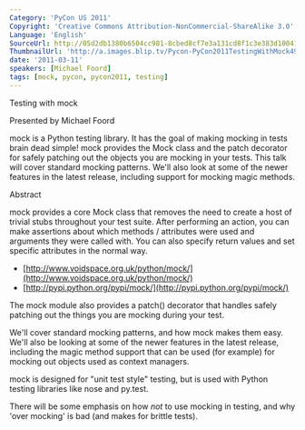 ```yaml
---
Category: 'PyCon US 2011'
Copyright: 'Creative Commons Attribution-NonCommercial-ShareAlike 3.0'
Language: 'English'
SourceUrl: http://05d2db1380b6504cc981-8cbed8cf7e3a131cd8f1c3e383d10041.r93.cf2.rackcdn.com/pycon-us-2011/392_testing-with-mock.mp4
ThumbnailUrl: 'http://a.images.blip.tv/Pycon-PyCon2011TestingWithMock498.png'
date: '2011-03-11'
speakers: [Michael Foord]
tags: [mock, pycon, pycon2011, testing]
---
```

Testing with mock

Presented by Michael Foord

mock is a Python testing library. It has the goal of making mocking in tests
brain dead simple! mock provides the Mock class and the patch decorator for
safely patching out the objects you are mocking in your tests. This talk will
cover standard mocking patterns. We'll also look at some of the newer features
in the latest release, including support for mocking magic methods.

Abstract

mock provides a core Mock class that removes the need to create a host of
trivial stubs throughout your test suite. After performing an action, you can
make assertions about which methods / attributes were used and arguments they
were called with. You can also specify return values and set specific
attributes in the normal way.

  * [http://www.voidspace.org.uk/python/mock/](http://www.voidspace.org.uk/python/mock/)
  * [http://pypi.python.org/pypi/mock/](http://pypi.python.org/pypi/mock/)

The mock module also provides a patch() decorator that handles safely patching
out the things you are mocking during your test.

We'll cover standard mocking patterns, and how mock makes them easy. We'll
also be looking at some of the newer features in the latest release, including
the magic method support that can be used (for example) for mocking out
objects used as context managers.

mock is designed for "unit test style" testing, but is used with Python
testing libraries like nose and py.test.

There will be some emphasis on how *not* to use mocking in testing, and why
'over mocking' is bad (and makes for brittle tests).

